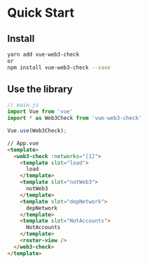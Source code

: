 # Quick Start

## Install

```bash
yarn add vue-web3-check
or
npm install vue-web3-check --save
```

## Use the library

```javascript
// main.js
import Vue from 'vue'
import * as Web3Check from 'vue-web3-check'

Vue.use(Web3Check);
```

```html
// App.vue
<template>
  <web3-check :networks="[1]">
    <template slot="load">
      load
    </template>
    <template slot="notWeb3">
      notWeb3
    </template>
    <template slot="depNetwork">
      depNetwork
    </template>
    <template slot="NotAccounts">
      NotAccounts
    </template>
    <router-view />
  </web3-check>
</template>
```
